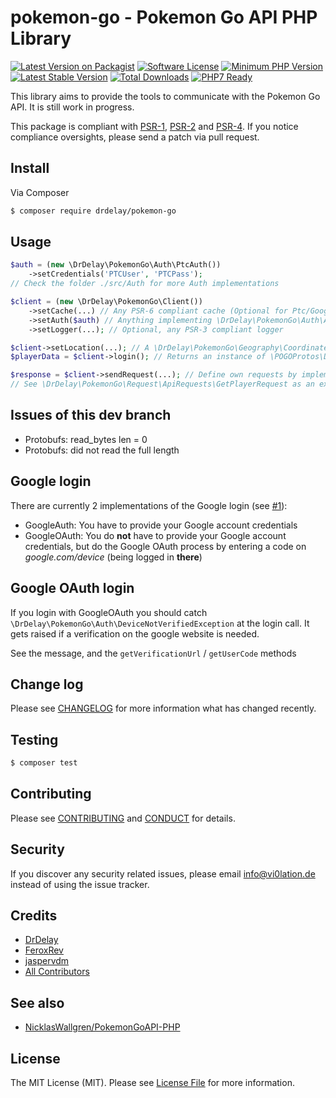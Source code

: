 # pokemon-go - Pokemon Go API PHP Library

[![Latest Version on Packagist][ico-version]][link-packagist]
[![Software License][ico-license]](LICENSE.md)
[![Minimum PHP Version](https://img.shields.io/badge/php-%3E%3D%207.0-8892BF.svg)](https://secure.php.net)
[![Latest Stable Version][ico-githubversion]][link-releases]
[![Total Downloads][ico-downloads]][link-packagist]
[![PHP7 Ready](https://img.shields.io/badge/PHP7-ready-green.svg)][link-packagist]

This library aims to provide the tools to communicate with the Pokemon Go API.
It is still work in progress.

This package is compliant with [PSR-1], [PSR-2] and [PSR-4]. If you notice compliance oversights,
please send a patch via pull request.

[PSR-1]: https://github.com/php-fig/fig-standards/blob/master/accepted/PSR-1-basic-coding-standard.md
[PSR-2]: https://github.com/php-fig/fig-standards/blob/master/accepted/PSR-2-coding-style-guide.md
[PSR-4]: https://github.com/php-fig/fig-standards/blob/master/accepted/PSR-4-autoloader.md

## Install

Via Composer

``` bash
$ composer require drdelay/pokemon-go
```

## Usage

``` php
$auth = (new \DrDelay\PokemonGo\Auth\PtcAuth())
    ->setCredentials('PTCUser', 'PTCPass');
// Check the folder ./src/Auth for more Auth implementations

$client = (new \DrDelay\PokemonGo\Client())
    ->setCache(...) // Any PSR-6 compliant cache (Optional for Ptc/GoogleAuth, **necessary** for GoogleOAuth, recommended always)
    ->setAuth($auth) // Anything implementing \DrDelay\PokemonGo\Auth\AuthInterface
    ->setLogger(...); // Optional, any PSR-3 compliant logger

$client->setLocation(...); // A \DrDelay\PokemonGo\Geography\Coordinate , optional
$playerData = $client->login(); // Returns an instance of \POGOProtos\Data\PlayerData

$response = $client->sendRequest(...); // Define own requests by implementing \DrDelay\PokemonGo\Request\ApiRequestInterface / extending \DrDelay\PokemonGo\Request\AbstractApiRequest
// See \DrDelay\PokemonGo\Request\ApiRequests\GetPlayerRequest as an example
```

## Issues of this dev branch

- Protobufs: read_bytes len = 0
- Protobufs: did not read the full length

## Google login

There are currently 2 implementations of the Google login (see [#1](https://github.com/DrDelay/pokemon-go/pull/1)):
- GoogleAuth: You have to provide your Google account credentials
- GoogleOAuth: You do **not** have to provide your Google account credentials, but do the Google OAuth process by entering a code on *google.com/device* (being logged in **there**)

## Google OAuth login

If you login with GoogleOAuth you should catch `\DrDelay\PokemonGo\Auth\DeviceNotVerifiedException` at the login call. It gets raised if a verification on the google website is needed.

See the message, and the `getVerificationUrl` / `getUserCode` methods

## Change log

Please see [CHANGELOG](CHANGELOG.md) for more information what has changed recently.

## Testing

``` bash
$ composer test
```

## Contributing

Please see [CONTRIBUTING](CONTRIBUTING.md) and [CONDUCT](CONDUCT.md) for details.

## Security

If you discover any security related issues, please email info@vi0lation.de instead of using the issue tracker.

## Credits

- [DrDelay][link-author]
- [FeroxRev](https://github.com/FeroxRev/Pokemon-Go-Rocket-API)
- [jaspervdm](https://github.com/jaspervdm)
- [All Contributors][link-contributors]

## See also

- [NicklasWallgren/PokemonGoAPI-PHP](https://github.com/NicklasWallgren/PokemonGoAPI-PHP)

## License

The MIT License (MIT). Please see [License File](LICENSE.md) for more information.

[ico-version]: https://img.shields.io/packagist/v/drdelay/pokemon-go.svg?style=flat-square
[ico-license]: https://img.shields.io/badge/license-MIT-brightgreen.svg?style=flat-square
[ico-githubversion]: https://poser.pugx.org/drdelay/pokemon-go/v/stable
[ico-downloads]: https://img.shields.io/packagist/dt/drdelay/pokemon-go.svg?style=flat-square

[link-packagist]: https://packagist.org/packages/drdelay/pokemon-go
[link-releases]: https://github.com/DrDelay/pokemon-go/releases
[link-author]: https://github.com/DrDelay
[link-contributors]: ../../contributors

